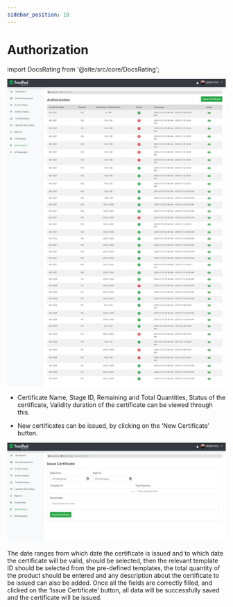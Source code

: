 ```yaml
---
sidebar_position: 10
---
```


# Authorization

import DocsRating from '@site/src/core/DocsRating';

![MarineGEO circle logo](../../static/img/auth1.png "MarineGEO logo")

- Certificate Name, Stage ID, Remaining and Total Quantities, Status of the certificate, Validity duration of the certificate can be viewed through this.

- New certificates can be issued, by clicking on the ‘New Certificate’ button.

![MarineGEO circle logo](../../static/img/auth2.png "MarineGEO logo")

The date ranges from which date the certificate is issued and to which date the certificate will be valid, should be selected, then the relevant template ID should be selected from the pre-defined templates, the total quantity of the product should be entered and any description about the certificate to be issued can also be added. Once all the fields are correctly filled, and clicked on the ‘Issue Certificate’ button, all data will be successfully saved and the certificate will be issued.

<DocsRating pageName="authorization"/>
